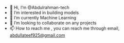- 👋 Hi, I’m @Abdulrahman-tech
- 👀 I’m interested in building models 
- 🌱 I’m currently Machine Learning 
- 💞️ I’m looking to collaborate on any projects 
- 📫 How to reach me , you can reach me through email, abdullateef925@gmail.com

<!---
Abdulrahman-tech/Abdulrahman-tech is a ✨ special ✨ repository because its `README.md` (this file) appears on your GitHub profile.
You can click the Preview link to take a look at your changes.
--->
